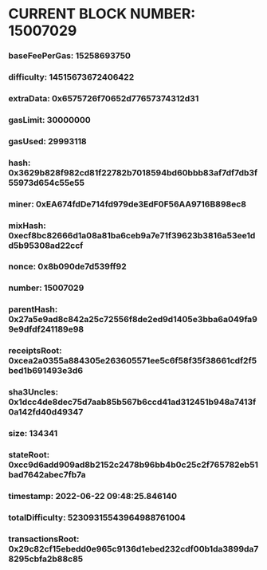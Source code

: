 # CURRENT BLOCK NUMBER: 15007029

### baseFeePerGas: 15258693750
### difficulty: 14515673672406422
### extraData: 0x6575726f70652d77657374312d31
### gasLimit: 30000000
### gasUsed: 29993118
### hash: 0x3629b828f982cd81f22782b7018594bd60bbb83af7df7db3f55973d654c55e55
### miner: 0xEA674fdDe714fd979de3EdF0F56AA9716B898ec8
### mixHash: 0xecf8bc82666d1a08a81ba6ceb9a7e71f39623b3816a53ee1dd5b95308ad22ccf
### nonce: 0x8b090de7d539ff92
### number: 15007029
### parentHash: 0x27a5e9ad8c842a25c72556f8de2ed9d1405e3bba6a049fa99e9dfdf241189e98
### receiptsRoot: 0xcea2a0355a884305e263605571ee5c6f58f35f38661cdf2f5bed1b691493e3d6
### sha3Uncles: 0x1dcc4de8dec75d7aab85b567b6ccd41ad312451b948a7413f0a142fd40d49347
### size: 134341
### stateRoot: 0xcc9d6add909ad8b2152c2478b96bb4b0c25c2f765782eb51bad7642abec7fb7a
### timestamp: 2022-06-22 09:48:25.846140
### totalDifficulty: 52309315543964988761004
### transactionsRoot: 0x29c82cf15ebedd0e965c9136d1ebed232cdf00b1da3899da78295cbfa2b88c85
